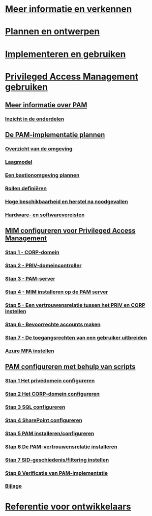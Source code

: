 # [Meer informatie en verkennen](/microsoft-identity-manager/understand-explore/microsoft-identity-manager-2016)
# [Plannen en ontwerpen](/microsoft-identity-manager/plan-design/microsoft-identity-manager-2016-supported-platforms)
# [Implementeren en gebruiken](/microsoft-identity-manager/deploy-use/microsoft-identity-manager-deploy)
# [Privileged Access Management gebruiken](privileged-identity-management-for-active-directory-domain-services.md)
## [Meer informatie over PAM](privileged-identity-management-for-active-directory-domain-services.md)
### [Inzicht in de onderdelen](principles-of-operation.md)
## [De PAM-implementatie plannen](environment-overview.md)
### [Overzicht van de omgeving](environment-overview.md)
### [Laagmodel](tier-model-for-partitioning-administrative-privileges.md)
### [Een bastionomgeving plannen](planning-bastion-environment.md)
### [Rollen definiëren](defining-roles-for-pam.md)
### [Hoge beschikbaarheid en herstel na noodgevallen](high-availability-disaster-recovery-considerations-bastion-environment.md)
### [Hardware- en softwarevereisten](hardware-software-requirements.md)
## [MIM configureren voor Privileged Access Management](configuring-mim-environment-for-pam.md)
### [Stap 1 - CORP-domein](step-1-prepare-corp-domain.md)
### [Stap 2 - PRIV-domeincontroller](step-2-prepare-priv-domain-controller.md)
### [Stap 3 - PAM-server](step-3-prepare-pam-server.md)
### [Stap 4 - MIM installeren op de PAM server](step-4-install-mim-components-on-pam-server.md)
### [Stap 5 - Een vertrouwensrelatie tussen het PRIV en CORP instellen](step-5-establish-trust-between-priv-corp-forests.md)
### [Stap 6 - Bevoorrechte accounts maken](step-6-transition-group-to-pam.md)
### [Stap 7 - De toegangsrechten van een gebruiker uitbreiden](step-7-elevate-user-access.md)
### [Azure MFA instellen](use-azure-mfa-for-activation.md)
## [PAM configureren met behulp van scripts](sp1-pam-configure-using-scripts.md)
### [Stap 1 Het privédomein configureren](sp1-step1-configuring-priv-domain.md)
### [Stap 2 Het CORP-domein configureren](sp1-step2-configuring-corp-domain.md)
### [Stap 3 SQL configureren](sp1-step3-installing-configuring-sql.md)
### [Stap 4 SharePoint configureren](sp1-step4-configuring-sharepoiint.md)
### [Stap 5 PAM installeren/configureren](sp1-step5-configuring-pam.md)
### [Stap 6 De PAM-vertrouwensrelatie installeren](sp1-step6-setup-pam-trust.md)
### [Stap 7 SID-geschiedenis/filtering instellen](sp1-step7-setup-sidhistory-sidfiltering.md)
### [Stap 8 Verificatie van PAM-implementatie](sp1-step8-pam-deployment-verification.md)
### [Bijlage](sp1-pam-deployment-addendum.md)
# [Referentie voor ontwikkelaars](/microsoft-identity-manager/reference/microsoft-identity-manager-2016-developer-reference)


<!--HONumber=Sep16_HO4-->


